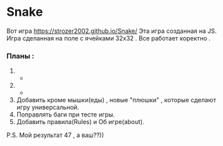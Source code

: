 # Snake
Вот игра https://strozer2002.github.io/Snake/
Эта игра созданная на JS.
Игра сделанная на поле с ячейками 32x32 . Все работает коректно .
### Планы :
1. +
2. +
3. Добавить кроме мышки(еды) , новые "плюшки" , которые сделают игру универсальной.
4. Поправлять баги при тесте игры.
5. Добавить правила(Rules) и Об игре(about).


P.S. Мой результат 47 , а ваш??))
